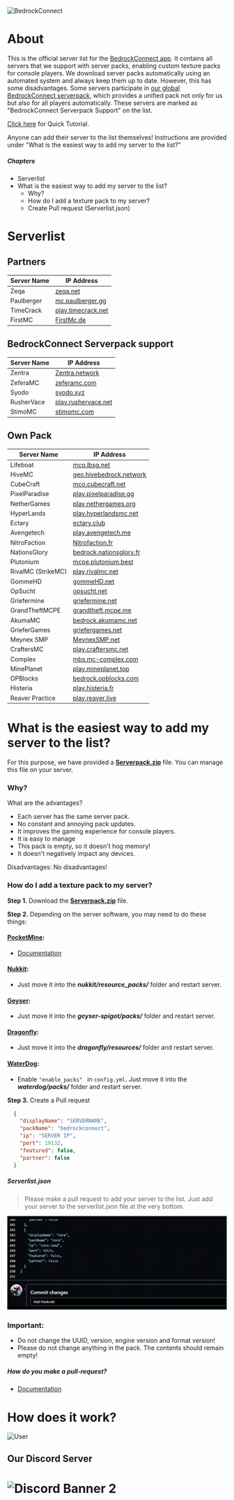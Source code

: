 ![BedrockConnect](https://cdn.discordapp.com/attachments/1022232337938911262/1099499823029305384/channels4_banner.jpg)

# About
This is the official server list for the [BedrockConnect app](https://bedrockconnect.bedrockhub.io). It contains all servers that we support with server packs, enabling custom texture packs for console players. We download server packs automatically using an automated system and always keep them up to date. However, this has some disadvantages. Some servers participate in [our global BedrockConnect serverpack](https://pack.bedrockhub.io/bedrockconnect), which provides a unified pack not only for us but also for all players automatically. These servers are marked as "BedrockConnect Serverpack Support" on the list.

[Click here](https://youtu.be/jxW7jFbjbOk) for Quick Tutorial. 

Anyone can add their server to the list themselves! Instructions are provided under "What is the easiest way to add my server to the list?"


 

##### Chapters
- Serverlist
- What is the easiest way to add my server to the list?
  - Why?
  - How do I add a texture pack to my server?
  - Create Pull request (Serverlist.json)


# Serverlist
## Partners
| Server Name           | IP Address              |  
|-----------------------|-------------------------|
| Zeqa         | [zeqa.net](https://pack.bedrockhub.io/zeqa)                         | 
| Paulberger   | [mc.paulberger.gg](https://pack.bedrockhub.io/paulberger)           | 
| TimeCrack    | [play.timecrack.net](https://pack.bedrockhub.io/timecrack)          | 
| FirstMC      | [FirstMc.de](https://pack.bedrockhub.io/firstmc)                    | 

## BedrockConnect Serverpack support
| Server Name           | IP Address              |
|-----------------------|-------------------------|
| Zentra                | [Zentra.network](https://pack.bedrockhub.io/bedrockconnect)         |
| ZeferaMC              | [zeferamc.com](https://pack.bedrockhub.io/bedrockconnect)           |
| Syodo                 | [syodo.xyz](https://pack.bedrockhub.io/bedrockconnect)              |
| RusherVace            | [play.rushervace.net](https://pack.bedrockhub.io/bedrockconnect)    | 
| StimoMC               | [stimomc.com](https://pack.bedrockhub.io/bedrockconnect)    |  


## Own Pack
| Server Name           | IP Address              |    	              
|-----------------------|-------------------------|
| Lifeboat              | [mco.lbsg.net](https://pack.bedrockhub.io/lbsg)                     |   
| HiveMC                | [geo.hivebedrock.network](https://pack.bedrockhub.io/hivemc)        | 
| CubeCraft             | [mco.cubecraft.net](https://pack.bedrockhub.io/cubecraft)           | 
| PixelParadise         | [play.pixelparadise.gg](https://pack.bedrockhub.io/pixelparadise)   | 
| NetherGames           | [play.nethergames.org](https://pack.bedrockhub.io/nethergames)      | 
| HyperLands            | [play.hyperlandsmc.net](https://pack.bedrockhub.io/hyperlands)      | 
| Ectary                | [ectary.club](https://pack.bedrockhub.io/ectary)                    |  
| Avengetech            | [play.avengetech.me](https://pack.bedrockhub.io/avengetech)         | 
| NitroFaction          | [Nitrofaction.fr](https://pack.bedrockhub.io/nitrofaction)          | 
| NationsGlory          | [bedrock.nationsglory.fr](https://pack.bedrockhub.io/NationsGlory)  | 
| Plutonium             | [mcpe.plutonium.best](https://pack.bedrockhub.io/plutonium)         |  
| RivalMC (StrikeMC)    | [play.rivalmc.net](https://pack.bedrockhub.io/strikemc)             | 
| GommeHD               | [gommeHD.net](https://pack.bedrockhub.io/gommehd)                   | 
| OpSucht               | [opsucht.net](https://pack.bedrockhub.io/opsucht)                   |  
| Griefermine           | [griefermine.net](https://pack.bedrockhub.io/griefermine)           | 
| GrandTheftMCPE        | [grandtheft.mcpe.me](https://pack.bedrockhub.io/grandtheftmcpe)     |   
| AkumaMC               | [bedrock.akumamc.net](https://pack.bedrockhub.io/akumamc)           |  
| GrieferGames          | [griefergames.net](https://pack.bedrockhub.io/griefergames)         | 
| Meynex SMP            | [MeynexSMP.net](https://pack.bedrockhub.io/griefermine)             |
| CraftersMC            | [play.craftersmc.net](https://pack.bedrockhub.io/craftersmc)        |
| Complex               | [mbs.mc-complex.com](https://pack.bedrockhub.io/complex)            |
| MinePlanet            | [play.mineplanet.top](https://pack.bedrockhub.io/mineplanet)        |
| OPBlocks              | [bedrock.opblocks.com](https://pack.bedrockhub.io/opblocks)         |
| Histeria              | [play.histeria.fr](https://pack.bedrockhub.io/histeria)             |
| Reaver Practice       | [play.reaver.live](https://pack.bedrockhub.io/reaver)               |               



# What is the easiest way to add my server to the list?

For this purpose, we have provided a [<strong>Serverpack.zip</strong>](https://pack.bedrockhub.io/bedrockconnect) file. You can manage this file on your server. 

### Why?
What are the advantages?
- Each server has the same server pack.
- No constant and annoying pack updates.
- It improves the gaming experience for console players. 
- It is easy to manage
- This pack is empty, so it doesn't hog memory!
- It doesn't negatively impact any devices.

Disadvantages: 
No disadvantages!

### How do I add a texture pack to my server?

**Step 1.** Download the [<strong>Serverpack.zip</strong>](https://pack.bedrockhub.io/bedrockconnect) file.

**Step 2.** Depending on the server software, you may need to do these things: 

#### [PocketMine](https://discord.com/invite/xxp7VAYQtn): 
- [Documentation](https://github.com/pmmp/PocketMine-MP/blob/stable/resources/resource_packs.yml) 


#### [Nukkit](https://discord.com/invite/5PzMkyK):
- Just move it into the ***nukkit/resource_packs/*** folder and restart server. 


#### [Geyser](https://discord.com/invite/geysermc):
- Just move it into the ***geyser-spigot/packs/*** folder and restart server.


#### [Dragonfly](https://discord.gg/NRbJ9Q8zmn): 
- Just move it into the ***dragonfly/resources/*** folder and restart server.

#### [WaterDog](enable_packs):
- Enable ```"enable_packs" ``` in ```config.yml```. Just move it into the ***waterdog/packs/*** folder and restart server.


	
**Step 3.** Create a Pull request

```json
  {
    "displayName": "SERVERNAME",
    "packName": "bedrockconnect",
    "ip": "SERVER IP",
    "port": 19132,
    "featured": false,
    "partner": false
  }
```
##### Serverlist.json
> Please make a pull request to add your server to the list. Just add your server to the serverlist.json file at the very bottom.

![HowAddthat](https://github.com/BedrockHubIO/BedrockConnect-Serverlist/blob/c710fd83b8abb3379d6aa9169727c22f64c66d50/0423-_1_.gif)


### Important: 
- Do not change the UUID, version, engine version and format version! 
- Please do not change anything in the pack. The contents should remain empty!
##### How do you make a pull-request?
- [Documentation](https://docs.github.com/en/pull-requests/collaborating-with-pull-requests/proposing-changes-to-your-work-with-pull-requests/about-pull-requests)

# How does it work?
![User](https://user-images.githubusercontent.com/24614527/235322925-7f696e85-3091-4c57-a37f-dc6f64eb5ad2.png)





## Our Discord Server
![Discord Banner 2](https://discordapp.com/api/guilds/880891245306740807/widget.png?style=banner2)
=======
